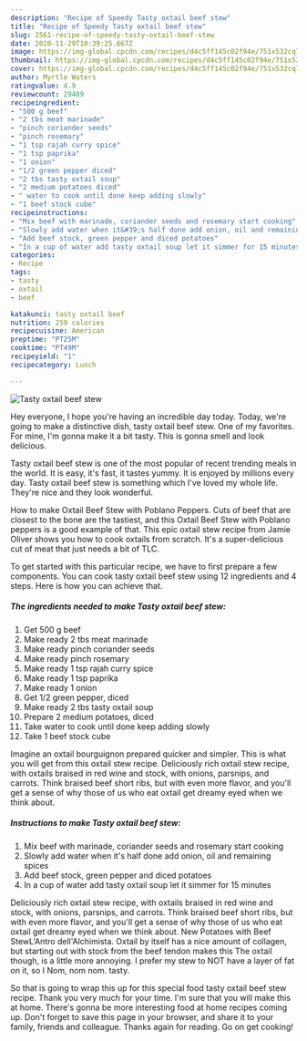 ```yaml
---
description: "Recipe of Speedy Tasty oxtail beef stew"
title: "Recipe of Speedy Tasty oxtail beef stew"
slug: 2561-recipe-of-speedy-tasty-oxtail-beef-stew
date: 2020-11-29T10:39:25.667Z
image: https://img-global.cpcdn.com/recipes/d4c5ff145c02f94e/751x532cq70/tasty-oxtail-beef-stew-recipe-main-photo.jpg
thumbnail: https://img-global.cpcdn.com/recipes/d4c5ff145c02f94e/751x532cq70/tasty-oxtail-beef-stew-recipe-main-photo.jpg
cover: https://img-global.cpcdn.com/recipes/d4c5ff145c02f94e/751x532cq70/tasty-oxtail-beef-stew-recipe-main-photo.jpg
author: Myrtle Waters
ratingvalue: 4.9
reviewcount: 29409
recipeingredient:
- "500 g beef"
- "2 tbs meat marinade"
- "pinch coriander seeds"
- "pinch rosemary"
- "1 tsp rajah curry spice"
- "1 tsp paprika"
- "1 onion"
- "1/2 green pepper diced"
- "2 tbs tasty oxtail soup"
- "2 medium potatoes diced"
- " water to cook until done keep adding slowly"
- "1 beef stock cube"
recipeinstructions:
- "Mix beef with marinade, coriander seeds and rosemary start cooking"
- "Slowly add water when it&#39;s half done add onion, oil and remaining spices"
- "Add beef stock, green pepper and diced potatoes"
- "In a cup of water add tasty oxtail soup let it simmer for 15 minutes"
categories:
- Recipe
tags:
- tasty
- oxtail
- beef

katakunci: tasty oxtail beef 
nutrition: 259 calories
recipecuisine: American
preptime: "PT25M"
cooktime: "PT49M"
recipeyield: "1"
recipecategory: Lunch

---
```



![Tasty oxtail beef stew](https://img-global.cpcdn.com/recipes/d4c5ff145c02f94e/751x532cq70/tasty-oxtail-beef-stew-recipe-main-photo.jpg)

Hey everyone, I hope you're having an incredible day today. Today, we're going to make a distinctive dish, tasty oxtail beef stew. One of my favorites. For mine, I'm gonna make it a bit tasty. This is gonna smell and look delicious.

Tasty oxtail beef stew is one of the most popular of recent trending meals in the world. It is easy, it's fast, it tastes yummy. It is enjoyed by millions every day. Tasty oxtail beef stew is something which I've loved my whole life. They're nice and they look wonderful.

How to make Oxtail Beef Stew with Poblano Peppers. Cuts of beef that are closest to the bone are the tastiest, and this Oxtail Beef Stew with Poblano peppers is a good example of that. This epic oxtail stew recipe from Jamie Oliver shows you how to cook oxtails from scratch. It&#39;s a super-delicious cut of meat that just needs a bit of TLC.


To get started with this particular recipe, we have to first prepare a few components. You can cook tasty oxtail beef stew using 12 ingredients and 4 steps. Here is how you can achieve that.

<!--inarticleads1-->

##### The ingredients needed to make Tasty oxtail beef stew:

1. Get 500 g beef
1. Make ready 2 tbs meat marinade
1. Make ready pinch coriander seeds
1. Make ready pinch rosemary
1. Make ready 1 tsp rajah curry spice
1. Make ready 1 tsp paprika
1. Make ready 1 onion
1. Get 1/2 green pepper, diced
1. Make ready 2 tbs tasty oxtail soup
1. Prepare 2 medium potatoes, diced
1. Take  water to cook until done keep adding slowly
1. Take 1 beef stock cube


Imagine an oxtail bourguignon prepared quicker and simpler. This is what you will get from this oxtail stew recipe. Deliciously rich oxtail stew recipe, with oxtails braised in red wine and stock, with onions, parsnips, and carrots. Think braised beef short ribs, but with even more flavor, and you&#39;ll get a sense of why those of us who eat oxtail get dreamy eyed when we think about. 

<!--inarticleads2-->

##### Instructions to make Tasty oxtail beef stew:

1. Mix beef with marinade, coriander seeds and rosemary start cooking
1. Slowly add water when it&#39;s half done add onion, oil and remaining spices
1. Add beef stock, green pepper and diced potatoes
1. In a cup of water add tasty oxtail soup let it simmer for 15 minutes


Deliciously rich oxtail stew recipe, with oxtails braised in red wine and stock, with onions, parsnips, and carrots. Think braised beef short ribs, but with even more flavor, and you&#39;ll get a sense of why those of us who eat oxtail get dreamy eyed when we think about. New Potatoes with Beef StewL&#39;Antro dell&#39;Alchimista. Oxtail by itself has a nice amount of collagen, but starting out with stock from the beef tendon makes this The oxtail though, is a little more annoying. I prefer my stew to NOT have a layer of fat on it, so I Nom, nom nom. tasty. 

So that is going to wrap this up for this special food tasty oxtail beef stew recipe. Thank you very much for your time. I'm sure that you will make this at home. There's gonna be more interesting food at home recipes coming up. Don't forget to save this page in your browser, and share it to your family, friends and colleague. Thanks again for reading. Go on get cooking!
